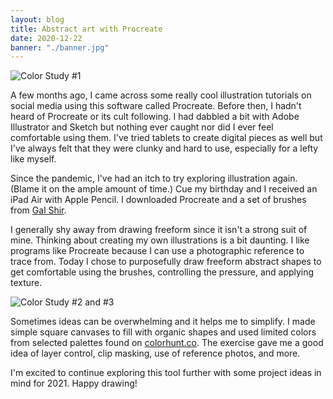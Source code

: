 ```yaml
---
layout: blog
title: Abstract art with Procreate
date: 2020-12-22
banner: "./banner.jpg"
---
```


<img class="responsive-img-no-shadow" src="/images/uploads/2020-12-22/color_study_1.jpg" alt="Color Study #1" />

A few months ago, I came across some really cool illustration tutorials on social media using this software called Procreate. Before then, I hadn't heard of Procreate or its cult following. I had dabbled a bit with Adobe Illustrator and Sketch but nothing ever caught nor did I ever feel comfortable using them. I've tried tablets to create digital pieces as well but I've always felt that they were clunky and hard to use, especially for a lefty like myself.

Since the pandemic, I've had an itch to try exploring illustration again. (Blame it on the ample amount of time.) Cue my birthday and I received an iPad Air with Apple Pencil. I downloaded Procreate and a set of brushes from [Gal Shir](https://galshir.com/brushes).

I generally shy away from drawing freeform since it isn't a strong suit of mine. Thinking about creating my own illustrations is a bit daunting. I like programs like Procreate because I can use a photographic reference to trace from. Today I chose to purposefully draw freeform abstract shapes to get comfortable using the brushes, controlling the pressure, and applying texture.

<img class="responsive-img-no-shadow" src="/images/uploads/2020-12-22/color_studies.jpg" alt="Color Study #2 and #3" />

Sometimes ideas can be overwhelming and it helps me to simplify. I made simple square canvases to fill with organic shapes and used limited colors from selected palettes found on [colorhunt.co](https://colorhunt.co/). The exercise gave me a good idea of layer control, clip masking, use of reference photos, and more.

I'm excited to continue exploring this tool further with some project ideas in mind for 2021. Happy drawing!